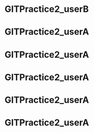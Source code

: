 # GITPractice2_userB
# GITPractice2_userA
# GITPractice2_userA
# GITPractice2_userA
# GITPractice2_userA
# GITPractice2_userA
